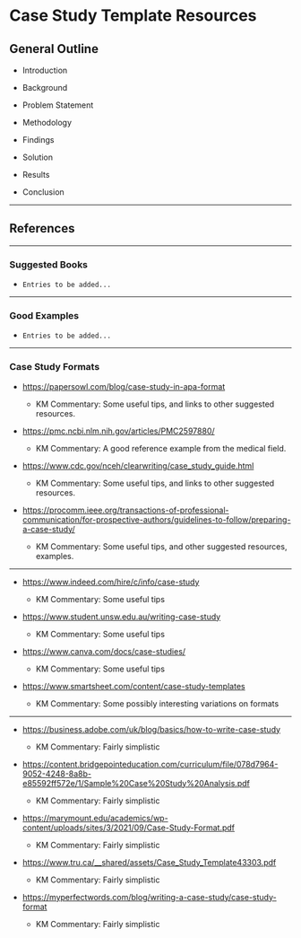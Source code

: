 
# Case Study Template Resources

## General Outline

- Introduction

- Background

- Problem Statement

- Methodology 

- Findings 

- Solution

- Results 

- Conclusion


--- 
## References


--- 
### Suggested Books

- ```Entries to be added...```



---
### Good Examples 

- ```Entries to be added...```



---
### Case Study Formats 

- https://papersowl.com/blog/case-study-in-apa-format
  + KM Commentary: Some useful tips, and links to other suggested resources.


- https://pmc.ncbi.nlm.nih.gov/articles/PMC2597880/
  + KM Commentary: A good reference example from the medical field.



- https://www.cdc.gov/nceh/clearwriting/case_study_guide.html
  + KM Commentary: Some useful tips, and links to other suggested resources.



- https://procomm.ieee.org/transactions-of-professional-communication/for-prospective-authors/guidelines-to-follow/preparing-a-case-study/
  + KM Commentary: Some useful tips, and other suggested resources, examples.


---

- https://www.indeed.com/hire/c/info/case-study
  + KM Commentary: Some useful tips


- https://www.student.unsw.edu.au/writing-case-study
  + KM Commentary: Some useful tips


- https://www.canva.com/docs/case-studies/
  + KM Commentary: Some useful tips


- https://www.smartsheet.com/content/case-study-templates
  + KM Commentary: Some possibly interesting variations on formats


--- 

- https://business.adobe.com/uk/blog/basics/how-to-write-case-study
  + KM Commentary: Fairly simplistic 


- https://content.bridgepointeducation.com/curriculum/file/078d7964-9052-4248-8a8b-e85592ff572e/1/Sample%20Case%20Study%20Analysis.pdf
  + KM Commentary: Fairly simplistic 


- https://marymount.edu/academics/wp-content/uploads/sites/3/2021/09/Case-Study-Format.pdf
  + KM Commentary: Fairly simplistic 
  

- https://www.tru.ca/__shared/assets/Case_Study_Template43303.pdf
  + KM Commentary: Fairly simplistic 


- https://myperfectwords.com/blog/writing-a-case-study/case-study-format
  + KM Commentary: Fairly simplistic


